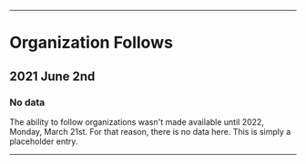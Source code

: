 
***

# Organization Follows

## 2021 June 2nd

### No data

The ability to follow organizations wasn't made available until 2022, Monday, March 21st. For that reason, there is no data here. This is simply a placeholder entry.

***
